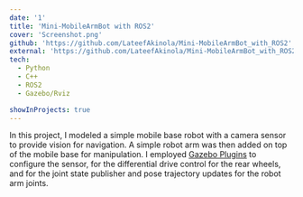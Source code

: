 ```yaml
---
date: '1'
title: 'Mini-MobileArmBot with ROS2'
cover: 'Screenshot.png'
github: 'https://github.com/LateefAkinola/Mini-MobileArmBot_with_ROS2'
external: 'https://github.com/LateefAkinola/Mini-MobileArmBot_with_ROS2'
tech:
  - Python
  - C++
  - ROS2
  - Gazebo/Rviz

showInProjects: true
---
```


In this project, I modeled a simple mobile base robot with a camera sensor to provide vision for navigation. A simple robot arm was then added on top of the mobile base for manipulation. I employed [Gazebo Plugins](https://gazebosim.org/libs/plugin/) to configure the sensor, for the differential drive control for the rear wheels, and for the joint state publisher and pose trajectory updates for the robot arm joints.